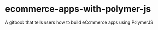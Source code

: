 # ecommerce-apps-with-polymer-js
  A gitbook that tells users how to build eCommerce apps using PolymerJS
